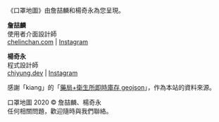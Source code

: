 《口罩地圖》由詹喆麟和楊奇永為您呈現。

**詹喆麟**  
使用者介面設計師  
[chelinchan.com](http://chelinchan.com) | [Instagram](https://instagram.com/chelinchan24)

**楊奇永**  
程式設計師  
[chiyung.dev](https://chiyung.dev) | [Instagram](https://instagram.com/yangchiyung)  

感謝「kiang」的「[藥局+衛生所即時庫存 geojson](https://raw.githubusercontent.com/kiang/pharmacies/master/json/points.json)」，作為本站的資料來源。  
  
口罩地圖  2020 © 詹喆麟、楊奇永  
任何相關問題，歡迎隨時與我們聯絡。

